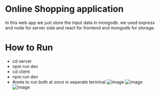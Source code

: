 # Online Shopping application

In this web app we just store the input data in mongodb. we used express and node for server side and react for frontend and mongodb for storage.

# How to Run

- cd server
- npm run dev
- cd client
- npm run dev
- #note to run both at once in seperate terminal
![image](https://github.com/tmanas06/mern-stack-simple-project/assets/113188197/3edac750-9da0-49a7-923e-6b87c94a1091)
![image](https://github.com/tmanas06/mern-stack-simple-project/assets/113188197/88fb2ef6-34fb-461d-a957-3a7606f3bcae)
![image](https://github.com/tmanas06/mern-stack-simple-project/assets/113188197/5d7f59ea-b4a8-4e3d-a778-0c38f669f305)
